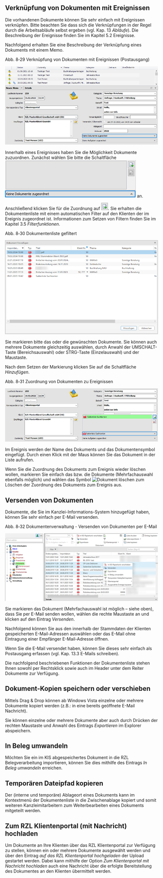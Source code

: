 ## Verknüpfung von Dokumenten mit Ereignissen

Die vorhandenen Dokumente können Sie sehr einfach mit Ereignissen
verknüpfen. Bitte beachten Sie dass sich die Verknüpfungen in der Regel
durch die Arbeitsabläufe selbst ergeben (vgl. Kap. 13 *Abläufe*). Die
Beschreibung der Ereignisse finden Sie im Kapitel 5.2 Ereignisse.

Nachfolgend erhalten Sie eine Beschreibung der Verknüpfung eines
Dokuments mit einem Memo.

Abb. 8‑29 Verknüpfung von Dokumenten mit Ereignissen (Postausgang)

![Ereignisse mit Dokumente verknüpfen](<img/image246.png>)

Innerhalb eines Ereignisses haben Sie die Möglichkeit Dokumente
zuzuordnen. Zunächst wählen Sie bitte die Schaltfläche ![Keine Dokumente zugeordnet](<img/image247.png>) an.

Anschließend klicken Sie für die Zuordnung auf
![Dokument Plus Symbol](<img/image248.png>). Sie erhalten die
Dokumentenliste mit einem automatischen Filter auf den Klienten der im
Ereignis zugeordnet ist. Informationen zum Setzen von Filtern finden Sie
im Kapitel 3.5 *Filterfunktionen*.

Abb. 8‑30 Dokumentenliste gefiltert

![gefilterte Dokumentenliste](<img/image249.png>)

Sie markieren bitte das oder die gewünschten Dokumente. Sie können auch
mehrere Dokumente gleichzeitig auswählen, durch Anwahl der
UMSCHALT-Taste (Bereichsauswahl) oder STRG-Taste (Einzelauswahl) und der
Maustaste.

Nach dem Setzen der Markierung klicken Sie auf die Schaltfläche
*Hinzufügen*.

Abb. 8‑31 Zuordnung von Dokumenten zu Ereignissen

![Zuordnung Dokumente zu Ereignisse](<img/image250.png>)

Im Ereignis werden der Name des Dokuments und das Dokumentensymbol
eingefügt. Durch einen Klick mit der Maus können Sie das Dokument in der
Liste aufrufen.

Wenn Sie die Zuordnung des Dokuments zum Ereignis wieder löschen wollen,
markieren Sie einfach das bzw. die Dokumente (Mehrfachauswahl ebenfalls
möglich) und wählen das Symbol ![Dokument löschen](</image251.png>) zum Löschen der Zuordnung des
Dokuments zum Ereignis aus.

## Versenden von Dokumenten

Dokumente, die Sie im Kanzlei-Informations-System hinzugefügt haben,
können Sie sehr einfach per E-Mail versenden.

Abb. 8‑32 Dokumentenverwaltung - Versenden von Dokumenten per E-Mail

![Dokumente per E-Mail versenden](<img/image252.png>)

Sie markieren das Dokument (Mehrfachauswahl ist möglich – siehe oben),
dass Sie per E-Mail senden wollen, wählen die rechte Maustaste an und
klicken auf den Eintrag *Versenden*.

Nachfolgend können Sie aus den innerhalb der Stammdaten der Klienten
gespeicherten E-Mail-Adressen auswählen oder das E-Mail ohne Eintragung
einer Empfänger E-Mail-Adresse öffnen.

Wenn Sie die E-Mail versendet haben, können Sie dieses sehr einfach als
Postausgang erfassen (vgl. Kap. 13.3 E-Mails schreiben).

Die nachfolgend beschriebenen Funktionen der Dokumentenliste stehen
Ihnen sowohl per Rechtsklick sowie auch im Header unter dem Reiter
Dokumente zur Verfügung.

## Dokument-Kopien speichern oder verschieben

Mittels Drag & Drop können ab Windows Vista einzelne oder mehrere
Dokumente kopiert werden (z.B.: in eine bereits geöffnete E-Mail
Nachricht).

Sie können einzelne oder mehrere Dokumente aber auch durch Drücken der
rechten Maustaste und Anwahl des Eintrags *Exportieren* im Explorer
abspeichern.

## In Beleg umwandeln

Möchten Sie ein im KIS abgespeichertes Dokument in die RZL
Belegverarbeitung importieren, können Sie dies mithilfe des Eintrags *In
Beleg umwandeln* erreichen.

## Temporären Dateipfad kopieren

Der (interne und temporäre) Ablageort eines Dokuments kann im
Kontextmenü der Dokumentenliste in die Zwischenablage kopiert und somit
weiteren Kanzleimitarbeitern zum Weiterbearbeiten eines Dokuments
mitgeteilt werden.

## Zum RZL Klientenportal (mit Nachricht) hochladen

Um Dokumente an Ihre Klienten über das RZL Klientenportal zur Verfügung
zu stellen, können ein oder mehrere Dokumente ausgewählt werden und über
den Eintrag *auf das RZL Klientenportal hochgeladen* der Upload
gestartet werden. Dabei kann mithilfe der Option *Zum Klientenportal mit
Nachricht hochladen* auch eine Nachricht über die erfolgte
Bereitstellung des Dokumentes an den Klienten übermittelt werden.